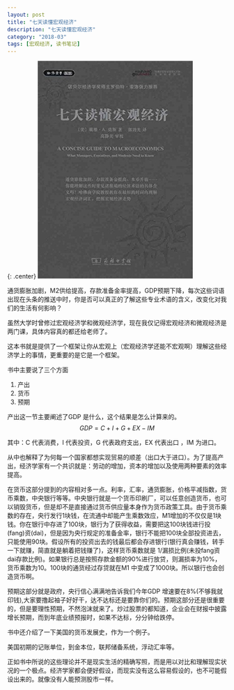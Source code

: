 ```yaml
---
layout: post
title: "七天读懂宏观经济"
description: "七天读懂宏观经济"
category: "2018-03"
tags: [宏观经济, 读书笔记]
---
```


{: .center}
![](/assets/2018-03-18-A-Concise-Guide-To-Macroeconomics.jpg)

通货膨胀加剧，M2供给提高，存款准备金率提高，GDP预期下降，每次这些词语出现在头条的推送中时，你是否可以真正的了解这些专业术语的含义，改变化对我们的生活有何影响？

虽然大学时曾修过宏观经济学和微观经济学，现在我仅记得宏观经济和微观经济是两门课，具体内容真的都还给老师了。

这本书就是提供了一个框架让你从宏观上（宏观经济学还能不宏观啊）理解这些经济学上的事情，更重要的是它是一个框架。

书中主要说了三个方面

1. 产出
2. 货币
3. 预期

产出这一节主要阐述了GDP 是什么，这个结果是怎么计算来的。
$$
GDP=C + I + G + EX - IM
$$

其中：C 代表消费，I 代表投资，G 代表政府支出，EX  代表出口 ，IM 为进口。

从中也解释了为何每一个国家都想实现贸易的顺差（出口大于进口）。为了提高产出，经济学家有一个共识就是：劳动的增加，资本的增加以及使用两种要素的效率提高。

在货币这部分提到的内容相对多一点。利率，汇率，通货膨胀，价格平减指数，货币乘数，中央银行等等。中央银行就是一个货币印刷厂，可以任意创造货币，也可以销毁货币，但是却不是直接通过货币供应量本身作为货币政策工具。由于货币乘数的存在，央行发行1块钱，在流通中却能产生乘数效应，M1增加的不仅仅是1块钱。你在银行中存进了100块，银行为了获得收益，需要把这100块钱进行投(fang)资(dai)，但是因为央行规定的准备金率，银行不能把100块全部投资进去，只能使用90块。假设所有的投资出去的钱最后都会存进银行(银行真会赚钱，转手一下就赚，简直就是躺着把钱赚了)，这样货币乘数就是 1/漏损比例(未投fang资dai存款比例)。如果银行总是按照存款金额的90%进行放贷，则漏损率为10%，货币乘数为10。100块的通货经过存贷就在M1 中变成了1000块。所以银行也会创造货币啊。

预期这部分就是政府，央行信心满满地告诉我们今年GDP 增速要在8%(不够我就印钱),大家要撸起袖子好好干，达不达标还是要靠你们的。预期这部分还是很重要的，但是要理性预期，不然泡沫就来了。炒过股票的都知道，企业会在财报中披露增长预期，而到年底业绩预报时，如果不达标，分分钟给跌停。

书中还介绍了一下美国的货币发展史，作为一个例子。

美国初期的记账单位，到金本位，联邦储备系统，浮动汇率等。

正如书中所说的这些理论并不是现实生活的精确写照，而是用以对比和理解现实状况的一个极点。经济学家都会便好假设，而现实没有这么容易假设的，也不可能假设出来的。就像没有人能预测股市一样。